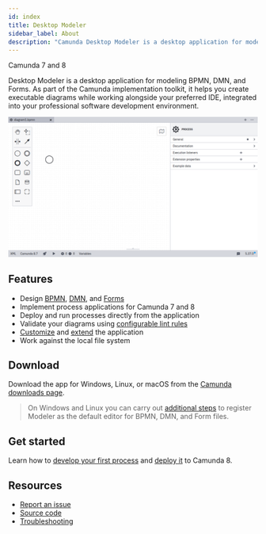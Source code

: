 ```yaml
---
id: index
title: Desktop Modeler
sidebar_label: About
description: "Camunda Desktop Modeler is a desktop application for modeling BPMN, DMN, and Forms, compatible with Camunda 7 and Camunda 8. As a companion tool to your favorite IDE it integrates seamlessly into your local professional software development setup."
---
```


<span class="badge badge--cloud">Camunda 7 and 8</span>

Desktop Modeler is a desktop application for modeling BPMN, DMN, and Forms. As part of the Camunda implementation toolkit, it helps you create executable diagrams while working alongside your preferred IDE, integrated into your professional software development environment.

![Desktop Modeler Screenshot](./img/new-diagram.png)

## Features

- Design [BPMN](../bpmn/bpmn.md), [DMN](../dmn/dmn.md), and [Forms](../forms/camunda-forms-reference.md)
- Implement process applications for Camunda 7 and 8
- Deploy and run processes directly from the application
- Validate your diagrams using [configurable lint rules](https://github.com/camunda/camunda-modeler-custom-linter-rules-plugin)
- [Customize](./flags/flags.md) and [extend](./plugins/plugins.md) the application
- Work against the local file system

## Download

Download the app for Windows, Linux, or macOS from the [Camunda downloads page](https://camunda.com/download/modeler/).

> On Windows and Linux you can carry out [additional steps](./install-the-modeler#wire-file-associations) to register Modeler as the default editor for BPMN, DMN, and Form files.

## Get started

Learn how to [develop your first process](./model-your-first-diagram.md) and [deploy it](./connect-to-camunda-8.md) to Camunda 8.

## Resources

- [Report an issue](https://github.com/camunda/camunda-modeler/issues)
- [Source code](https://github.com/camunda/camunda-modeler)
- [Troubleshooting](/self-managed/operational-guides/troubleshooting.md)
